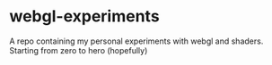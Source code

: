 # webgl-experiments
A repo containing my personal experiments with webgl and shaders. Starting from zero to hero (hopefully)
